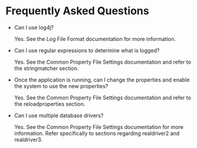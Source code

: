 # Frequently Asked Questions

* Can I use log4j?

    Yes. See the Log File Format documentation for more information.


* Can I use regular expressions to determine what is logged?

    Yes. See the Common Property File Settings documentation and refer to the stringmatcher section.


* Once the application is running, can I change the properties and enable the system to use the new properties?

    Yes. See the Common Property File Settings documentation and refer to the reloadproperties section.


* Can I use multiple database drivers?

    Yes. See the Common Property File Settings documentation for more information. Refer specifically to sections regarding realdriver2 and realdriver3.
